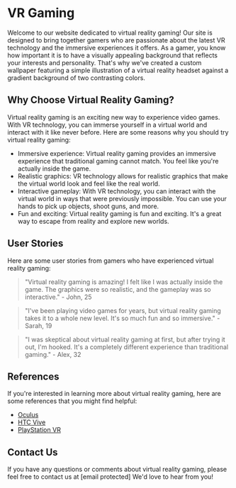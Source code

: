 <!--font:Poppins-->

# VR Gaming

Welcome to our website dedicated to virtual reality gaming! Our site is designed to bring together gamers who are passionate about the latest VR technology and the immersive experiences it offers. As a gamer, you know how important it is to have a visually appealing background that reflects your interests and personality. That's why we've created a custom wallpaper featuring a simple illustration of a virtual reality headset against a gradient background of two contrasting colors.

## Why Choose Virtual Reality Gaming?

Virtual reality gaming is an exciting new way to experience video games. With VR technology, you can immerse yourself in a virtual world and interact with it like never before. Here are some reasons why you should try virtual reality gaming:

- Immersive experience: Virtual reality gaming provides an immersive experience that traditional gaming cannot match. You feel like you're actually inside the game.
- Realistic graphics: VR technology allows for realistic graphics that make the virtual world look and feel like the real world.
- Interactive gameplay: With VR technology, you can interact with the virtual world in ways that were previously impossible. You can use your hands to pick up objects, shoot guns, and more.
- Fun and exciting: Virtual reality gaming is fun and exciting. It's a great way to escape from reality and explore new worlds.

## User Stories

Here are some user stories from gamers who have experienced virtual reality gaming:

> "Virtual reality gaming is amazing! I felt like I was actually inside the game. The graphics were so realistic, and the gameplay was so interactive." - John, 25

> "I've been playing video games for years, but virtual reality gaming takes it to a whole new level. It's so much fun and so immersive." - Sarah, 19

> "I was skeptical about virtual reality gaming at first, but after trying it out, I'm hooked. It's a completely different experience than traditional gaming." - Alex, 32

## References

If you're interested in learning more about virtual reality gaming, here are some references that you might find helpful:

- [Oculus](#)
- [HTC Vive](#)
- [PlayStation VR](#)

## Contact Us

If you have any questions or comments about virtual reality gaming, please feel free to contact us at [email protected] We'd love to hear from you!

<!--

Write me content for website with wallpaper which alt text is:

"A wallpaper with a simple illustration of a virtual reality headset, against a gradient background of two contrasting colors."

The name/title of the page should not be 1:1 copy of the alt text but rather a real content of the website which is using this wallpaper.

- Use markdown format 
- Start with heading
- Heading should be short and concise
- The content should look like a real website 
- The website should not be about the wallpaper, wallpaper is just a related background
- Heading should be contain work "wallpaper" or "background"
- Include real sections like references, contact, user stories, etc. use things relevant to the page purpose.
- Feel free to use structure like headings, bullets, numbering, blockquotes, paragraphs, horizontal lines, etc.
- You can use formatting like bold or _italic_
- You can include UTF-8 emojis
- Links should be only #hash anchors (and you can refer to the document itself)
- Do not include images


---


# Virtual Reality Gaming Background Wallpaper for Gamers

Welcome to our website dedicated to virtual reality gaming! Our site is designed to bring together gamers who are passionate about the latest VR technology and the immersive experiences it offers. As a gamer, you know how important it is to have the right background wallpaper that reflects your interests and personality. That's why we've created this custom wallpaper featuring a simple illustration of a virtual reality headset against a gradient background of two contrasting colors.

## Why Choose Our Virtual Reality Gaming Wallpaper?

Our virtual reality gaming wallpaper is perfect for gamers who want to showcase their love for VR technology and immersive gaming experiences. Here are some reasons why you should choose our wallpaper:

- Custom design: Our wallpaper features a unique design that you won't find anywhere else. It's perfect for gamers who want to stand out from the crowd.
- High-quality: We use only high-quality images and materials to create our wallpapers. You can be sure that your wallpaper will look great on any device.
- Easy to install: Our wallpapers are easy to install and can be customized to fit any screen size or resolution.
- Free: Our virtual reality gaming wallpaper is completely free to download and use. You don't have to pay anything to show off your love for VR gaming.

## User Stories

Here are some user stories from gamers who have used our virtual reality gaming wallpaper:

> "I love the design of this wallpaper! It's simple yet stylish, and it really captures my passion for virtual reality gaming." - John, 25

> "This wallpaper is perfect for my gaming setup. It's not too distracting, but it still adds a cool vibe to my room." - Sarah, 19

> "I've been looking for a good VR gaming wallpaper for a while now, and this one is definitely my favorite. It looks great on my phone and my laptop!" - Alex, 32

## References

If you're interested in learning more about virtual reality gaming, here are some references that you might find helpful:

- [Oculus](#)
- [HTC Vive](#)
- [PlayStation VR](#)

## Contact Us

If you have any questions or comments about our virtual reality gaming wallpaper, please feel free to contact us at [email protected] We'd love to hear from you!


---


Heading should not include word "wallpaper". The website should not be about the wallpaper itself, wallpaper is just a related background, rewrite whole content.


---


# Experience the Future of Gaming with Virtual Reality

Welcome to our website dedicated to virtual reality gaming! Our site is designed to bring together gamers who are passionate about the latest VR technology and the immersive experiences it offers. As a gamer, you know how important it is to have a visually appealing background that reflects your interests and personality. That's why we've created a custom wallpaper featuring a simple illustration of a virtual reality headset against a gradient background of two contrasting colors.

## Why Choose Virtual Reality Gaming?

Virtual reality gaming is the future of gaming. With VR technology, you can immerse yourself in a virtual world and experience games like never before. Here are some reasons why you should try virtual reality gaming:

- Immersive experience: Virtual reality gaming provides an immersive experience that traditional gaming cannot match. You feel like you're actually inside the game.
- Realistic graphics: VR technology allows for realistic graphics that make the virtual world look and feel like the real world.
- Interactive gameplay: With VR technology, you can interact with the virtual world in ways that were previously impossible. You can use your hands to pick up objects, shoot guns, and more.
- Fun and exciting: Virtual reality gaming is fun and exciting. It's a great way to escape from reality and explore new worlds.

## User Stories

Here are some user stories from gamers who have experienced virtual reality gaming:

> "Virtual reality gaming is amazing! I felt like I was actually inside the game. The graphics were so realistic, and the gameplay was so interactive." - John, 25

> "I've been playing video games for years, but virtual reality gaming takes it to a whole new level. It's so much fun and so immersive." - Sarah, 19

> "I was skeptical about virtual reality gaming at first, but after trying it out, I'm hooked. It's a completely different experience than traditional gaming." - Alex, 32

## References

If you're interested in learning more about virtual reality gaming, here are some references that you might find helpful:

- [Oculus](#)
- [HTC Vive](#)
- [PlayStation VR](#)

## Contact Us

If you have any questions or comments about virtual reality gaming, please feel free to contact us at [email protected] We'd love to hear from you!


---


Heading is too long, rewrite whole content.


---


# Virtual Reality Gaming: The Future of Immersive Gameplay

Welcome to our website dedicated to virtual reality gaming! Our site is designed to bring together gamers who are passionate about the latest VR technology and the immersive experiences it offers. As a gamer, you know how important it is to have a visually appealing background that reflects your interests and personality. That's why we've created a custom wallpaper featuring a simple illustration of a virtual reality headset against a gradient background of two contrasting colors.

## Why Choose Virtual Reality Gaming?

Virtual reality gaming is the future of gaming. With VR technology, you can immerse yourself in a virtual world and experience games like never before. Here are some reasons why you should try virtual reality gaming:

- Immersive experience: Virtual reality gaming provides an immersive experience that traditional gaming cannot match. You feel like you're actually inside the game.
- Realistic graphics: VR technology allows for realistic graphics that make the virtual world look and feel like the real world.
- Interactive gameplay: With VR technology, you can interact with the virtual world in ways that were previously impossible. You can use your hands to pick up objects, shoot guns, and more.
- Fun and exciting: Virtual reality gaming is fun and exciting. It's a great way to escape from reality and explore new worlds.

## User Stories

Here are some user stories from gamers who have experienced virtual reality gaming:

> "Virtual reality gaming is amazing! I felt like I was actually inside the game. The graphics were so realistic, and the gameplay was so interactive." - John, 25

> "I've been playing video games for years, but virtual reality gaming takes it to a whole new level. It's so much fun and so immersive." - Sarah, 19

> "I was skeptical about virtual reality gaming at first, but after trying it out, I'm hooked. It's a completely different experience than traditional gaming." - Alex, 32

## References

If you're interested in learning more about virtual reality gaming, here are some references that you might find helpful:

- [Oculus](#)
- [HTC Vive](#)
- [PlayStation VR](#)

## Contact Us

If you have any questions or comments about virtual reality gaming, please feel free to contact us at [email protected] We'd love to hear from you!


---


Heading is too long, rewrite whole content.


---


# Discover the Exciting World of Virtual Reality Gaming

Welcome to our website dedicated to virtual reality gaming! Our site is designed to bring together gamers who are passionate about the latest VR technology and the immersive experiences it offers. As a gamer, you know how important it is to have a visually appealing background that reflects your interests and personality. That's why we've created a custom wallpaper featuring a simple illustration of a virtual reality headset against a gradient background of two contrasting colors.

## Why Choose Virtual Reality Gaming?

Virtual reality gaming is an exciting new way to experience video games. With VR technology, you can immerse yourself in a virtual world and interact with it like never before. Here are some reasons why you should try virtual reality gaming:

- Immersive experience: Virtual reality gaming provides an immersive experience that traditional gaming cannot match. You feel like you're actually inside the game.
- Realistic graphics: VR technology allows for realistic graphics that make the virtual world look and feel like the real world.
- Interactive gameplay: With VR technology, you can interact with the virtual world in ways that were previously impossible. You can use your hands to pick up objects, shoot guns, and more.
- Fun and exciting: Virtual reality gaming is fun and exciting. It's a great way to escape from reality and explore new worlds.

## User Stories

Here are some user stories from gamers who have experienced virtual reality gaming:

> "Virtual reality gaming is amazing! I felt like I was actually inside the game. The graphics were so realistic, and the gameplay was so interactive." - John, 25

> "I've been playing video games for years, but virtual reality gaming takes it to a whole new level. It's so much fun and so immersive." - Sarah, 19

> "I was skeptical about virtual reality gaming at first, but after trying it out, I'm hooked. It's a completely different experience than traditional gaming." - Alex, 32

## References

If you're interested in learning more about virtual reality gaming, here are some references that you might find helpful:

- [Oculus](#)
- [HTC Vive](#)
- [PlayStation VR](#)

## Contact Us

If you have any questions or comments about virtual reality gaming, please feel free to contact us at [email protected] We'd love to hear from you!


---


Write me a Google font which is best fitting for the website.

Pick from the list:
- Futura
- Dancing Script
- Poppins
- Montserrat
- Great Vibes
- Lobster
- Inter
- Open Sans
- IBM Plex Sans
- Roboto
- Barlow Condensed
- Orbitron
- Playfair Display
- Lato
- Exo 2
- Alegreya
- Raleway


Write just the font name nothing else.


---


Poppins

-->
